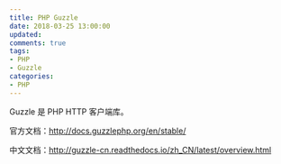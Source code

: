 ```yaml
---
title: PHP Guzzle
date: 2018-03-25 13:00:00
updated:
comments: true
tags:
- PHP
- Guzzle
categories:
- PHP
---
```


Guzzle 是 PHP HTTP 客户端库。

官方文档：http://docs.guzzlephp.org/en/stable/

中文文档：http://guzzle-cn.readthedocs.io/zh_CN/latest/overview.html

<!--more-->
